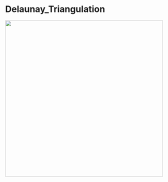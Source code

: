 # Delaunay_Triangulation

<img src="https://github.com/purvakulkarni15/Delaunay_Triangulations/blob/Result/DT_1.PNG" width="100%" height="500">
</pre>
